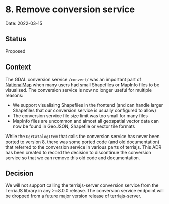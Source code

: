 # 8. Remove conversion service

Date: 2022-03-15

## Status

Proposed

## Context

The GDAL conversion service `/convert/` was an important part of [NationalMap](https://nationalmap.gov.au/) when many users had small Shapefiles or MapInfo files to be visualised. The conversion service is now no longer useful for multiple reasons:

* We support visualising Shapefiles in the frontend (and can handle larger Shapefiles that our conversion service is usually configured to allow)
* The conversion service file size limit was too small for many files
* MapInfo files are uncommon and almost all geospatial vector data can now be found in GeoJSON, Shapefile or vector tile formats

While the `OgrCatalogItem` that calls the conversion service has never been ported to version 8, there was some ported code (and old documentation) that referred to the conversion service in various parts of terriajs. This ADR has been created to record the decision to discontinue the conversion service so that we can remove this old code and documentation.

## Decision

We will not support calling the terriajs-server conversion service from the TerriaJS library in any >=8.0.0 release. The conversion service endpoint will be dropped from a future major version release of terriajs-server.
